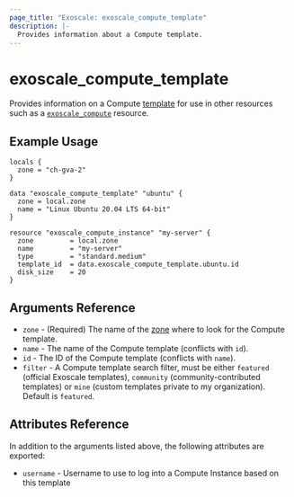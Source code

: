```yaml
---
page_title: "Exoscale: exoscale_compute_template"
description: |-
  Provides information about a Compute template.
---
```


# exoscale\_compute\_template

Provides information on a Compute [template][templates] for use in other resources such as a [`exoscale_compute`][r-compute] resource.


## Example Usage

```hcl
locals {
  zone = "ch-gva-2"
}

data "exoscale_compute_template" "ubuntu" {
  zone = local.zone
  name = "Linux Ubuntu 20.04 LTS 64-bit"
}

resource "exoscale_compute_instance" "my-server" {
  zone         = local.zone
  name         = "my-server"
  type         = "standard.medium"
  template_id  = data.exoscale_compute_template.ubuntu.id
  disk_size    = 20
}
```


## Arguments Reference

* `zone` - (Required) The name of the [zone][zone] where to look for the Compute template.
* `name` - The name of the Compute template (conflicts with `id`).
* `id` - The ID of the Compute template (conflicts with `name`).
* `filter` - A Compute template search filter, must be either `featured` (official Exoscale templates), `community` (community-contributed templates) or `mine` (custom templates private to my organization). Default is `featured`.



## Attributes Reference

In addition to the arguments listed above, the following attributes are exported:

* `username` - Username to use to log into a Compute Instance based on this template


[r-compute]: ../resources/compute
[templates]: https://www.exoscale.com/templates/
[zone]: https://www.exoscale.com/datacenters/

